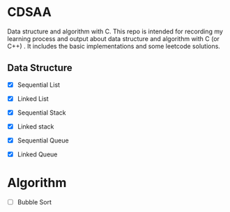 # CDSAA
Data structure and algorithm with C. This repo is intended for recording my learning process and output about data structure and algorithm with C (or C++) . It includes the basic implementations and some leetcode solutions.  



## Data Structure 

- [x]  Sequential List 
- [x]  Linked List
- [x]  Sequential Stack 
- [x]  Linked stack
- [x]  Sequential Queue
- [x]  Linked Queue





# Algorithm 

- [ ] Bubble Sort

